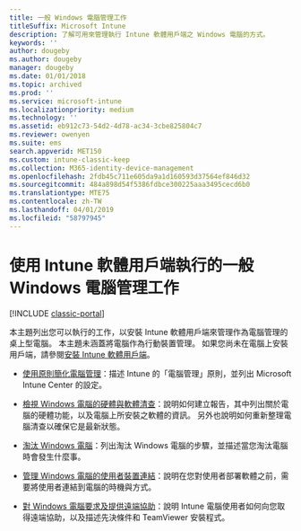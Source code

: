 ```yaml
---
title: 一般 Windows 電腦管理工作
titleSuffix: Microsoft Intune
description: 了解可用來管理執行 Intune 軟體用戶端之 Windows 電腦的方式。
keywords: ''
author: dougeby
ms.author: dougeby
manager: dougeby
ms.date: 01/01/2018
ms.topic: archived
ms.prod: ''
ms.service: microsoft-intune
ms.localizationpriority: medium
ms.technology: ''
ms.assetid: eb912c73-54d2-4d78-ac34-3cbe825804c7
ms.reviewer: owenyen
ms.suite: ems
search.appverid: MET150
ms.custom: intune-classic-keep
ms.collection: M365-identity-device-management
ms.openlocfilehash: 2fdb45c711e605da9a1d160593d37564ef846d32
ms.sourcegitcommit: 484a898d54f5386fdbce300225aaa3495cecd6b0
ms.translationtype: MTE75
ms.contentlocale: zh-TW
ms.lasthandoff: 04/01/2019
ms.locfileid: "58797945"
---
```

# <a name="common-windows-pc-management-tasks-with-the-intune-software-client"></a>使用 Intune 軟體用戶端執行的一般 Windows 電腦管理工作

[!INCLUDE [classic-portal](includes/classic-portal.md)]

本主題列出您可以執行的工作，以安裝 Intune 軟體用戶端來管理作為電腦管理的桌上型電腦。 本主題未涵蓋將電腦作為行動裝置管理。 如果您尚未在電腦上安裝用戶端，請參閱[安裝 Intune 軟體用戶端](install-the-windows-pc-client-with-microsoft-intune.md)。


- [使用原則簡化電腦管理](use-policies-to-simplify-windows-pc-management.md)：描述 Intune 的「電腦管理」原則，並列出 Microsoft Intune Center 的設定。

- [檢視 Windows 電腦的硬體與軟體清查](view-hardware-and-software-inventory-for-windows-pcs-in-microsoft-intune.md)：說明如何建立報告，其中列出關於電腦的硬體功能，以及電腦上所安裝之軟體的資訊。 另外也說明如何重新整理電腦清查以確保它是最新狀態。

- [淘汰 Windows 電腦](retire-a-windows-pc-with-microsoft-intune.md)：列出淘汰 Windows 電腦的步驟，並描述當您淘汰電腦時會發生什麼事。

- [管理 Windows 電腦的使用者裝置連結](manage-user-device-linking-for-windows-pcs-with-microsoft-intune.md)：說明在您對使用者部署軟體之前，需要將使用者連結到電腦的時機與方式。

- [對 Windows 電腦要求及提供遠端協助](request-and-provide-remote-assistance-for-windows-pcs-in-microsoft-intune.md)：說明 Intune 電腦使用者如何向您取得遠端協助，以及描述先決條件和 TeamViewer 安裝程式。


